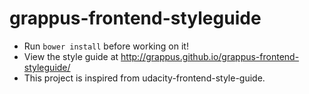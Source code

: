 # grappus-frontend-styleguide

- Run `bower install` before working on it!
- View the style guide at http://grappus.github.io/grappus-frontend-styleguide/
- This project is inspired from udacity-frontend-style-guide.
